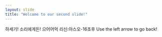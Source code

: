 ```yaml
---
layout: slide
title: "Welcome to our second slide!"
---
```

하세기! 소리에게돈! 으어어억 리신:야스오-16초후 
Use the left arrow to go back!
